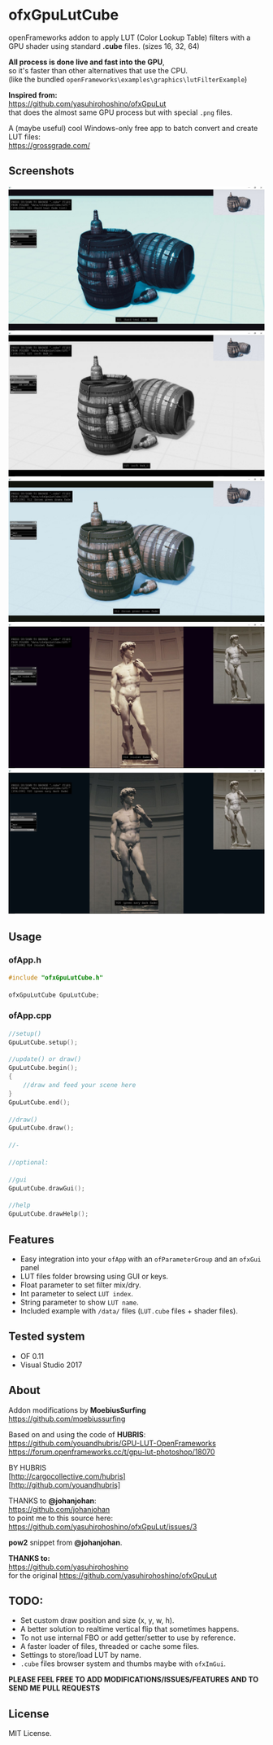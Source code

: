 # ofxGpuLutCube

openFrameworks addon to apply LUT (Color Lookup Table) filters with a GPU shader using standard **.cube** files. (sizes 16, 32, 64)

**All process is done live and fast into the GPU**,  
so it's faster than other alternatives that use the CPU.  
(like the bundled `openFrameworks\examples\graphics\lutFilterExample`)

**Inspired from:**  
https://github.com/yasuhirohoshino/ofxGpuLut  
that does the almost same GPU process but with special `.png` files.

A (maybe useful) cool Windows-only free app to batch convert and create LUT files:  
https://grossgrade.com/  



## Screenshots

![Alt text](/screenshot0.JPG?raw=true "screenshot0")
![Alt text](/screenshot1.JPG?raw=true "screenshot1")
![Alt text](/screenshot2.JPG?raw=true "screenshot2")
![Alt text](/screenshot3.JPG?raw=true "screenshot3")
![Alt text](/screenshot4.JPG?raw=true "screenshot4")


## Usage

### ofApp.h
```c++
#include "ofxGpuLutCube.h"

ofxGpuLutCube GpuLutCube;
```
  
### ofApp.cpp
```c++
//setup()
GpuLutCube.setup();

//update() or draw()
GpuLutCube.begin();
{
    //draw and feed your scene here
}
GpuLutCube.end();

//draw()
GpuLutCube.draw();

//-

//optional:

//gui
GpuLutCube.drawGui();

//help
GpuLutCube.drawHelp();

```


## Features

- Easy integration into your `ofApp` with an `ofParameterGroup` and an `ofxGui` panel
- LUT files folder browsing using GUI or keys.
- Float parameter to set filter mix/dry.
- Int parameter to select `LUT index`. 
- String parameter to show `LUT name`.
- Included example with `/data/` files (`LUT.cube` files + shader files).


## Tested system

- OF 0.11
- Visual Studio 2017


## About

Addon modifications by **MoebiusSurfing**  
https://github.com/moebiussurfing
  

Based on and using the code of **HUBRIS**:
https://github.com/youandhubris/GPU-LUT-OpenFrameworks  
https://forum.openframeworks.cc/t/gpu-lut-photoshop/18070  

BY HUBRIS  
[http://cargocollective.com/hubris]  
[http://github.com/youandhubris]  

THANKS to **@johanjohan**:  
https://github.com/johanjohan  
to point me to this source here:  
https://github.com/yasuhirohoshino/ofxGpuLut/issues/3  

**pow2** snippet from **@johanjohan**.  

**THANKS to:**  
https://github.com/yasuhirohoshino  
for the original https://github.com/yasuhirohoshino/ofxGpuLut


## TODO:

- Set custom draw position and size (x, y, w, h).
- A better solution to realtime vertical flip that sometimes happens.
- To not use internal FBO or add getter/setter to use by reference.
- A faster loader of files, threaded or cache some files.
- Settings to store/load LUT by name.
- `.cube` files browser system and thumbs maybe with `ofxImGui`.
  
  
**PLEASE FEEL FREE TO ADD MODIFICATIONS/ISSUES/FEATURES AND TO SEND ME PULL REQUESTS**  

## License
MIT License.